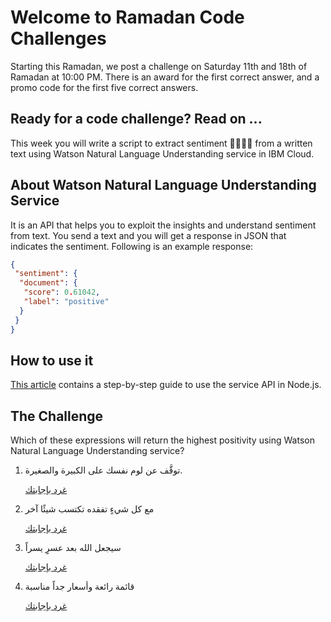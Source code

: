 # Welcome to Ramadan Code Challenges
Starting this Ramadan, we post a challenge on Saturday 11th and 18th of Ramadan at 10:00 PM. There is an award for the first correct answer, and a promo code for the first five correct answers.

## Ready for a code challenge? Read on ...
This week you will write a script to extract sentiment 👍🏼👎🏼 from a written text using Watson Natural Language Understanding service in IBM Cloud.

## About Watson Natural Language Understanding Service
It is an API that helps you to exploit the insights and understand sentiment from text. You send a text and you will get a response in JSON that indicates the sentiment. Following is an example response:
```JSON
{
 "sentiment": {
  "document": {
   "score": 0.61042,
   "label": "positive"
  }
 }
}
```
## How to use it
[This article](https://www.linkedin.com/pulse/ibm-watson-series-extract-sentiment-from-text-nora-alnashwan/) contains a step-by-step guide to use the service API in Node.js.

## The Challenge
Which of these expressions will return the highest positivity using Watson Natural Language Understanding service?
1. توقَّف عن لوم نفسك على الكبيرة والصغيرة.

    <a class="twitter-share-button"
  href="https://twitter.com/intent/tweet?text=%D8%A5%D8%AC%D8%A7%D8%A8%D8%AA%D9%8A%20%D9%84%D8%AA%D8%AD%D8%AF%D9%8A%20%23RamadanCode%20%D9%87%D9%8A%3A%20%D8%AA%D9%88%D9%82%D9%91%D9%8E%D9%81%20%D8%B9%D9%86%20%D9%84%D9%88%D9%85%20%D9%86%D9%81%D8%B3%D9%83%20%D8%B9%D9%84%D9%89%20%D8%A7%D9%84%D9%83%D8%A8%D9%8A%D8%B1%D8%A9%20%D9%88%D8%A7%D9%84%D8%B5%D8%BA%D9%8A%D8%B1%D8%A9.%20%23IBMMEADev">
غرد بإجابتك</a>
2. مع كل شيءٍ تفقده تكتسب شيئًا آخر

    <a class="twitter-share-button"
  href="https://twitter.com/intent/tweet?text=%D8%A5%D8%AC%D8%A7%D8%A8%D8%AA%D9%8A%20%D9%84%D8%AA%D8%AD%D8%AF%D9%8A%20%23RamadanCode%20%D9%87%D9%8A%3A%20%D9%85%D8%B9%20%D9%83%D9%84%20%D8%B4%D9%8A%D8%A1%D9%8D%20%D8%AA%D9%81%D9%82%D8%AF%D9%87%20%D8%AA%D9%83%D8%AA%D8%B3%D8%A8%20%D8%B4%D9%8A%D8%A6%D9%8B%D8%A7%20%D8%A2%D8%AE%D8%B1.%20%23IBMMEADev">
غرد بإجابتك</a>
3.  سيجعل الله بعد عسرِِ يسراً

    <a class="twitter-share-button"
  href="https://twitter.com/intent/tweet?text=%D8%A5%D8%AC%D8%A7%D8%A8%D8%AA%D9%8A%20%D9%84%D8%AA%D8%AD%D8%AF%D9%8A%20%23RamadanCode%20%D9%87%D9%8A%3A%20%D8%B3%D9%8A%D8%AC%D8%B9%D9%84%20%D8%A7%D9%84%D9%84%D9%87%20%D8%A8%D8%B9%D8%AF%20%D8%B9%D8%B3%D8%B1%D9%90%D9%90%20%D9%8A%D8%B3%D8%B1%D8%A7%D9%8B.%20%23IBMMEADev">
غرد بإجابتك</a>
4. قائمة رائعة وأسعار جداً مناسبة

    <a class="twitter-share-button"
  href="https://twitter.com/intent/tweet?text=%D8%A5%D8%AC%D8%A7%D8%A8%D8%AA%D9%8A%20%D9%84%D8%AA%D8%AD%D8%AF%D9%8A%20%23RamadanCode%20%D9%87%D9%8A%3A%20%D9%82%D8%A7%D8%A6%D9%85%D8%A9%20%D8%B1%D8%A7%D8%A6%D8%B9%D8%A9%20%D9%88%D8%A3%D8%B3%D8%B9%D8%A7%D8%B1%20%D8%AC%D8%AF%D8%A7%D9%8B%20%D9%85%D9%86%D8%A7%D8%B3%D8%A8%D8%A9.%20%23IBMMEADev">
غرد بإجابتك</a>
